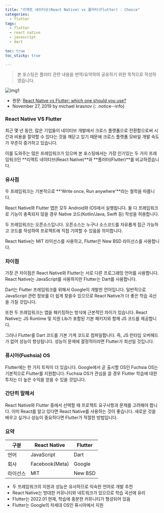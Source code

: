 ```yaml
---
title: "리액트 네이티브(React Native) vs 플러터(Flutter) : Choice"
categories:
  - flutter
tags:
  - flutter
  - react native
  - javascript
  - dart
  
toc: true
toc_sticky: true

---
```


> 본 포스팅은 플러터 관련 내용을 번역/요약하여 공유하기 위한 목적으로 작성하였습니다.

![img1](https://i0.wp.com/everyday.codes/wp-content/uploads/2019/11/React-Native-Vs-Flutter-Difference-1.jpg?w=1200&ssl=1)

* 원문: [React Native vs Flutter: which one should you use?](https://everyday.codes/mobile/react-native-vs-flutter-which-one-should-you-use/#more-95)
* November 27, 2019 by michael krasnov
{: .notice--info}


### React Native VS Flutter

최근 몇 년 동안, 많은 기업들이 네이티브  개발에서 크로스 플랫폼으로 전환함으로써 시간과 비용을 절약할 수 있다는 것을 깨닫고 있기 때문에 크로스 플랫폼 모바일 개발 속도가 꾸준히 증가하고 있습니다. 

이를 도와주는 많은 프레임워크가 있으며 본 포스팅에서는 가장 인기있는 두 가지 프레임워크인 **리액트 네이티브(React Native)**와 **플러터(Flutter)**를 비교하겠습니다.


### 유사점

두 프레임워크는 기본적으로 **'Write once, Run anywhere'**라는 철학을 따릅니다.

React Native와 Flutter 앱은 모두 Android와 IOS에서 실행됩니다. 둘 다 프레임워크로 기능이 충족되지 않을 경우 Native 코드(Kotlin/Java, Swift 등) 작성을 허용합니다.

두 프레임워크는 오픈소스입니다. 오픈소스는 누구나 소스코드를 자유롭게 접근 가능하고 코드를 작성하여 프로젝트에 직접 기여할 수 있음을 의미합니다.

React Native는 MIT 라이선스를 사용하고, Flutter은 New BSD 라이선스를 사용합니다.


### 차이점

가장 큰 차이점은 React Native와 Flutter는 서로 다른 프로그래밍 언어를 사용합니다. React Native는 JavaScript를 사용하지만 Flutter는 Dart를 사용합니다. 

Dart는 Flutter 프레임워크를 위해서 Google이 개발한 언어입니다. 일반적으로 JavaScript 관련 정보를 더 쉽게 찾을수 있으므로 React Native가 더 좋은 학습 곡선을 가질 것입니다.

또한 두 프레임워크는 앱을 패키징하는 방식에 근본적인 차이가 있습니다. React Native는 JS Runtime 및 지원 Lib가 포함된 기본 패키지와 함께 JS 코드를 제공합니다. 

그러나 Flutter를 Dart 코드를 기본 기계 코드로 컴파일합니다. 즉, JS 런타임 오버헤드가 없어 성능이 향상됩니다. 성능이 문제에 결정적이라면 Flutter가 최선일 것입니다.


### 퓨시아(Fushsia) OS

Flutter에는 한 가지 트릭이 더 있습니다. Google에서 곧 출시할 OS인 Fuchsia OS는 기본적으로 Flutter를 지원합니다. Fuchsia OS가 관심을 끌 경우 Flutter 학습에 대한 투자는 더 높은 수익을 얻을 수 있을 것입니다.


### 간단히 말해서

React Native와 Flutter 중에서 선택할 때 프로젝트 요구사항과 문제를 고려해야 합니다. 이미 React를 알고 있다면 React Native를 사용하는 것이 좋습니다. 새로운 것을 배우고 싶거나 성능이 중요하다면 Flutter가 적절한 방법입니다.


### 요약

구분 | React Native | Flutter
---------- | ---------- | ----------
언어 | JavaScript | Dart
회사 | Facebook(Meta) | Google
라이선스 | MIT | New BSD

* 두 프레임워크의 지원과 성능은 유사하므로 익숙한 언어로 개발 추천
* React Native는 방대한 커뮤니티와 네트워크가 있으므로 학습 곡선에 유리
* Flutter는 2022.01 현재, 학습에 충분한 커뮤니티가 형성되어 있음
* Flutter는 Google의 차세대 OS인 퓨시아에서 지원
